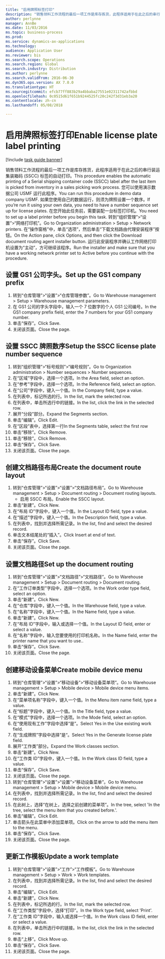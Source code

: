 ```yaml
--- 
title: "启用牌照标签打印"
description: "销售领料工作流程的最后一项工作是库存拣货，此程序适用于在此之后的串行装运集装箱码 (SSCC) 标签的自动打印。"
author: perlynne
manager: AnnBe
ms.date: 11/03/2016
ms.topic: business-process
ms.prod: 
ms.service: dynamics-ax-applications
ms.technology: 
audience: Application User
ms.reviewer: bis
ms.search.scope: Operations
ms.search.region: Global
ms.search.industry: Distribution
ms.author: perlynne
ms.search.validFrom: 2016-06-30
ms.dyn365.ops.version: AX 7.0.0
ms.translationtype: HT
ms.sourcegitcommit: efcb77ff883b29a4bbaba27551e02311742afbbd
ms.openlocfilehash: 0c0515d61f651b9244525fc20c242f3d31eb3a20
ms.contentlocale: zh-cn
ms.lasthandoff: 05/08/2018

---
```

# <a name="enable-license-plate-label-printing"></a><span data-ttu-id="5962a-103">启用牌照标签打印</span><span class="sxs-lookup"><span data-stu-id="5962a-103">Enable license plate label printing</span></span>

[!include [task guide banner](../../includes/task-guide-banner.md)]

<span data-ttu-id="5962a-104">销售领料工作流程的最后一项工作是库存拣货，此程序适用于在此之后的串行装运集装箱码 (SSCC) 标签的自动打印。</span><span class="sxs-lookup"><span data-stu-id="5962a-104">This procedure enables the automatic printing of a Serial shipping container code (SSCC) label after the last item is picked from inventory in a sales picking work process.</span></span> <span data-ttu-id="5962a-105">您可以使用演示数据公司 USMF 运行此程序。</span><span class="sxs-lookup"><span data-stu-id="5962a-105">You can run this procedure in demo data company USMF.</span></span> <span data-ttu-id="5962a-106">如果您使用自己的数据运行，则须为牌照设置一个数序。</span><span class="sxs-lookup"><span data-stu-id="5962a-106">If you’re run it using your own data, you need to have a number sequence set up for license plates.</span></span> <span data-ttu-id="5962a-107">在您开始此任务前，需要装配一台标签打印机。</span><span class="sxs-lookup"><span data-stu-id="5962a-107">You need to set up a label printer before you begin this task.</span></span> <span data-ttu-id="5962a-108">转到“组织管理”>“设置”>“网络打印机”。</span><span class="sxs-lookup"><span data-stu-id="5962a-108">Go to Organization administration > Setup > Network printers.</span></span> <span data-ttu-id="5962a-109">在“操作窗格”中，单击“选项”，然后单击“下载文档路由代理安装程序”按钮。</span><span class="sxs-lookup"><span data-stu-id="5962a-109">On the Action pane, click Options, and then click the Download document routing agent installer button.</span></span> <span data-ttu-id="5962a-110">运行此安装程序并确认工作网络打印机设置为“主动”，方可继续该程序。</span><span class="sxs-lookup"><span data-stu-id="5962a-110">Run the installer and make sure that you have a working network printer set to Active before you continue with the procedure.</span></span>


## <a name="set-up-the-gs1-company-prefix"></a><span data-ttu-id="5962a-111">设置 GS1 公司字头。</span><span class="sxs-lookup"><span data-stu-id="5962a-111">Set up the GS1 company prefix</span></span>
1. <span data-ttu-id="5962a-112">转到“仓库管理”>“设置”>“仓库管理参数”。</span><span class="sxs-lookup"><span data-stu-id="5962a-112">Go to Warehouse management > Setup > Warehouse management parameters.</span></span>
2. <span data-ttu-id="5962a-113">在 GS1 公司的字头字段中，输入一个 7 位数字的个人 GS1 公司编号。</span><span class="sxs-lookup"><span data-stu-id="5962a-113">In the GS1 company prefix field, enter the 7 numbers for your GS1 company number.</span></span>
3. <span data-ttu-id="5962a-114">单击“保存”。</span><span class="sxs-lookup"><span data-stu-id="5962a-114">Click Save.</span></span>
4. <span data-ttu-id="5962a-115">关闭该页面。</span><span class="sxs-lookup"><span data-stu-id="5962a-115">Close the page.</span></span>

## <a name="setup-the-sscc-license-plate-number-sequence"></a><span data-ttu-id="5962a-116">设置 SSCC 牌照数序</span><span class="sxs-lookup"><span data-stu-id="5962a-116">Setup the SSCC license plate number sequence</span></span>
1. <span data-ttu-id="5962a-117">转到“组织管理”>“标号规则”>“编号规则”。</span><span class="sxs-lookup"><span data-stu-id="5962a-117">Go to Organization administration > Number sequences > Number sequences.</span></span>
2. <span data-ttu-id="5962a-118">在“区域”字段中，选择一个选项。</span><span class="sxs-lookup"><span data-stu-id="5962a-118">In the Area field, select an option.</span></span>
3. <span data-ttu-id="5962a-119">在“参考”字段中，选择一个选项。</span><span class="sxs-lookup"><span data-stu-id="5962a-119">In the Reference field, select an option.</span></span>
4. <span data-ttu-id="5962a-120">在“公司”字段中，键入一个值。</span><span class="sxs-lookup"><span data-stu-id="5962a-120">In the Company field, type a value.</span></span>
5. <span data-ttu-id="5962a-121">在列表中，标记所选的行。</span><span class="sxs-lookup"><span data-stu-id="5962a-121">In the list, mark the selected row.</span></span>
6. <span data-ttu-id="5962a-122">在列表中，单击所选行中的链接。</span><span class="sxs-lookup"><span data-stu-id="5962a-122">In the list, click the link in the selected row.</span></span>
7. <span data-ttu-id="5962a-123">展开“分段”部分。</span><span class="sxs-lookup"><span data-stu-id="5962a-123">Expand the Segments section.</span></span>
8. <span data-ttu-id="5962a-124">单击“编辑”。</span><span class="sxs-lookup"><span data-stu-id="5962a-124">Click Edit.</span></span>
9. <span data-ttu-id="5962a-125">在“区段”表中，选择第一行</span><span class="sxs-lookup"><span data-stu-id="5962a-125">In the Segments table, select the first row</span></span>
10. <span data-ttu-id="5962a-126">单击“移除”。</span><span class="sxs-lookup"><span data-stu-id="5962a-126">Click Remove.</span></span>
11. <span data-ttu-id="5962a-127">单击“移除”。</span><span class="sxs-lookup"><span data-stu-id="5962a-127">Click Remove.</span></span>
12. <span data-ttu-id="5962a-128">单击“保存”。</span><span class="sxs-lookup"><span data-stu-id="5962a-128">Click Save.</span></span>
13. <span data-ttu-id="5962a-129">关闭该页面。</span><span class="sxs-lookup"><span data-stu-id="5962a-129">Close the page.</span></span>

## <a name="create-the-document-route-layout"></a><span data-ttu-id="5962a-130">创建文档路径布局</span><span class="sxs-lookup"><span data-stu-id="5962a-130">Create the document route layout</span></span>
1. <span data-ttu-id="5962a-131">转到“仓库管理”>“设置”>“设置”>“文档路径布局”。</span><span class="sxs-lookup"><span data-stu-id="5962a-131">Go to Warehouse management > Setup > Document routing > Document routing layouts.</span></span>
    * <span data-ttu-id="5962a-132">启用 SSCC 布局。</span><span class="sxs-lookup"><span data-stu-id="5962a-132">Enable the SSCC layout.</span></span>  
2. <span data-ttu-id="5962a-133">单击“新建”。</span><span class="sxs-lookup"><span data-stu-id="5962a-133">Click New.</span></span>
3. <span data-ttu-id="5962a-134">在“布局 ID”字段中，键入一个值。</span><span class="sxs-lookup"><span data-stu-id="5962a-134">In the Layout ID field, type a value.</span></span>
4. <span data-ttu-id="5962a-135">在“描述”字段中，键入一个值。</span><span class="sxs-lookup"><span data-stu-id="5962a-135">In the Description field, type a value.</span></span>
5. <span data-ttu-id="5962a-136">在列表中，找到并选择所需记录。</span><span class="sxs-lookup"><span data-stu-id="5962a-136">In the list, find and select the desired record.</span></span>
6. <span data-ttu-id="5962a-137">单击文本结尾处的“插入”。</span><span class="sxs-lookup"><span data-stu-id="5962a-137">Click Insert at end of text.</span></span>
7. <span data-ttu-id="5962a-138">单击“保存”。</span><span class="sxs-lookup"><span data-stu-id="5962a-138">Click Save.</span></span>
8. <span data-ttu-id="5962a-139">关闭该页面。</span><span class="sxs-lookup"><span data-stu-id="5962a-139">Close the page.</span></span>

## <a name="set-up-the-document-routing"></a><span data-ttu-id="5962a-140">设置文档路径</span><span class="sxs-lookup"><span data-stu-id="5962a-140">Set up the document routing</span></span>
1. <span data-ttu-id="5962a-141">转到“仓库管理”>“设置”>“文档路径”>“文档路径”。</span><span class="sxs-lookup"><span data-stu-id="5962a-141">Go to Warehouse management > Setup > Document routing > Document routing.</span></span>
2. <span data-ttu-id="5962a-142">在“工作订单类型”字段中，选择一个选项。</span><span class="sxs-lookup"><span data-stu-id="5962a-142">In the Work order type field, select an option.</span></span>
3. <span data-ttu-id="5962a-143">单击“新建”。</span><span class="sxs-lookup"><span data-stu-id="5962a-143">Click New.</span></span>
4. <span data-ttu-id="5962a-144">在“仓库”字段中，键入一个值。</span><span class="sxs-lookup"><span data-stu-id="5962a-144">In the Warehouse field, type a value.</span></span>
5. <span data-ttu-id="5962a-145">在“名称”字段中，键入一个值。</span><span class="sxs-lookup"><span data-stu-id="5962a-145">In the Name field, type a value.</span></span>
6. <span data-ttu-id="5962a-146">单击“新建”。</span><span class="sxs-lookup"><span data-stu-id="5962a-146">Click New.</span></span>
7. <span data-ttu-id="5962a-147">在“布局 ID”字段中，输入或选择一个值。</span><span class="sxs-lookup"><span data-stu-id="5962a-147">In the Layout ID field, enter or select a value.</span></span>
8. <span data-ttu-id="5962a-148">在“名称”字段中，输入您要使用的打印机名称。</span><span class="sxs-lookup"><span data-stu-id="5962a-148">In the Name field, enter the printer name that you want to use..</span></span>
9. <span data-ttu-id="5962a-149">单击“保存”。</span><span class="sxs-lookup"><span data-stu-id="5962a-149">Click Save.</span></span>
10. <span data-ttu-id="5962a-150">关闭该页面。</span><span class="sxs-lookup"><span data-stu-id="5962a-150">Close the page.</span></span>

## <a name="create-mobile-device-menu"></a><span data-ttu-id="5962a-151">创建移动设备菜单</span><span class="sxs-lookup"><span data-stu-id="5962a-151">Create mobile device menu</span></span>
1. <span data-ttu-id="5962a-152">转到“仓库管理”>“设置”>“移动设备”>“移动设备菜单项”。</span><span class="sxs-lookup"><span data-stu-id="5962a-152">Go to Warehouse management > Setup > Mobile device > Mobile device menu items.</span></span>
2. <span data-ttu-id="5962a-153">单击“新建”。</span><span class="sxs-lookup"><span data-stu-id="5962a-153">Click New.</span></span>
3. <span data-ttu-id="5962a-154">在“菜单项名称”字段中，键入一个值。</span><span class="sxs-lookup"><span data-stu-id="5962a-154">In the Menu item name field, type a value.</span></span>
4. <span data-ttu-id="5962a-155">在“标题”字段中，键入一个值。</span><span class="sxs-lookup"><span data-stu-id="5962a-155">In the Title field, type a value.</span></span>
5. <span data-ttu-id="5962a-156">在“模式”字段中，选择一个选项。</span><span class="sxs-lookup"><span data-stu-id="5962a-156">In the Mode field, select an option.</span></span>
6. <span data-ttu-id="5962a-157">在“使用现有工作”字段中选择“是”。</span><span class="sxs-lookup"><span data-stu-id="5962a-157">Select Yes in the Use existing work field.</span></span>
7. <span data-ttu-id="5962a-158">在“生成牌照”字段中选择”是“。</span><span class="sxs-lookup"><span data-stu-id="5962a-158">Select Yes in the Generate license plate field.</span></span>
8. <span data-ttu-id="5962a-159">展开“工作类”部分。</span><span class="sxs-lookup"><span data-stu-id="5962a-159">Expand the Work classes section.</span></span>
9. <span data-ttu-id="5962a-160">单击“新建”。</span><span class="sxs-lookup"><span data-stu-id="5962a-160">Click New.</span></span>
10. <span data-ttu-id="5962a-161">在“工作类 ID”字段中，键入一个值。</span><span class="sxs-lookup"><span data-stu-id="5962a-161">In the Work class ID field, type a value.</span></span>
11. <span data-ttu-id="5962a-162">单击“保存”。</span><span class="sxs-lookup"><span data-stu-id="5962a-162">Click Save.</span></span>
12. <span data-ttu-id="5962a-163">关闭该页面。</span><span class="sxs-lookup"><span data-stu-id="5962a-163">Close the page.</span></span>
13. <span data-ttu-id="5962a-164">转到“仓库管理”>“设置”>“设置”>“移动设备菜单”。</span><span class="sxs-lookup"><span data-stu-id="5962a-164">Go to Warehouse management > Setup > Mobile device > Mobile device menu.</span></span>
14. <span data-ttu-id="5962a-165">在列表中，找到并选择所需记录。</span><span class="sxs-lookup"><span data-stu-id="5962a-165">In the list, find and select the desired record.</span></span>
15. <span data-ttu-id="5962a-166">在此树上，选择“在树上，选择之前创建的菜单项”。</span><span class="sxs-lookup"><span data-stu-id="5962a-166">In the tree, select 'In the tree, select the menu item that you created before.'.</span></span>
16. <span data-ttu-id="5962a-167">单击“编辑”。</span><span class="sxs-lookup"><span data-stu-id="5962a-167">Click Edit.</span></span>
17. <span data-ttu-id="5962a-168">单击箭头在此菜单中添加菜单项。</span><span class="sxs-lookup"><span data-stu-id="5962a-168">Click on the arrow to add the menu item to the menu.</span></span>
18. <span data-ttu-id="5962a-169">单击“保存”。</span><span class="sxs-lookup"><span data-stu-id="5962a-169">Click Save.</span></span>
19. <span data-ttu-id="5962a-170">关闭该页面。</span><span class="sxs-lookup"><span data-stu-id="5962a-170">Close the page.</span></span>

## <a name="update-a-work-template"></a><span data-ttu-id="5962a-171">更新工作模板</span><span class="sxs-lookup"><span data-stu-id="5962a-171">Update a work template</span></span>
1. <span data-ttu-id="5962a-172">转到“仓库管理”>“设置”>“工作”>“工作模板”。</span><span class="sxs-lookup"><span data-stu-id="5962a-172">Go to Warehouse management > Setup > Work > Work templates.</span></span>
2. <span data-ttu-id="5962a-173">在列表中，找到并选择所需记录。</span><span class="sxs-lookup"><span data-stu-id="5962a-173">In the list, find and select the desired record.</span></span>
3. <span data-ttu-id="5962a-174">单击“编辑”。</span><span class="sxs-lookup"><span data-stu-id="5962a-174">Click Edit.</span></span>
4. <span data-ttu-id="5962a-175">单击“新建”。</span><span class="sxs-lookup"><span data-stu-id="5962a-175">Click New.</span></span>
5. <span data-ttu-id="5962a-176">在列表中，标记所选的行。</span><span class="sxs-lookup"><span data-stu-id="5962a-176">In the list, mark the selected row.</span></span>
6. <span data-ttu-id="5962a-177">在“工作类型”字段中，选择“打印”。</span><span class="sxs-lookup"><span data-stu-id="5962a-177">In the Work type field, select 'Print'.</span></span>
7. <span data-ttu-id="5962a-178">在“工作类 ID”字段中，输入或选择一个值。</span><span class="sxs-lookup"><span data-stu-id="5962a-178">In the Work class ID field, enter or select a value.</span></span>
8. <span data-ttu-id="5962a-179">在列表中，单击所选行中的链接。</span><span class="sxs-lookup"><span data-stu-id="5962a-179">In the list, click the link in the selected row.</span></span>
9. <span data-ttu-id="5962a-180">单击“上移”。</span><span class="sxs-lookup"><span data-stu-id="5962a-180">Click Move up.</span></span>
10. <span data-ttu-id="5962a-181">单击“保存”。</span><span class="sxs-lookup"><span data-stu-id="5962a-181">Click Save.</span></span>
11. <span data-ttu-id="5962a-182">关闭该页面。</span><span class="sxs-lookup"><span data-stu-id="5962a-182">Close the page.</span></span>


